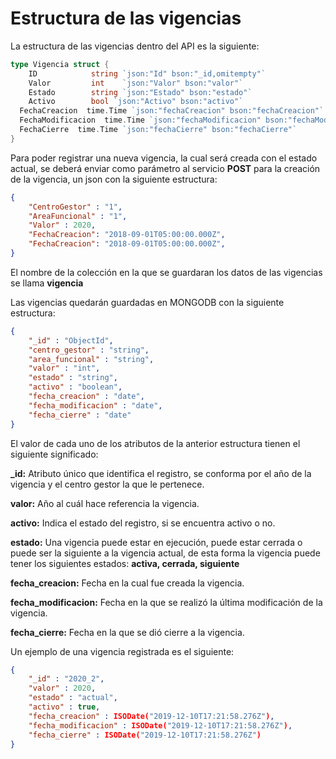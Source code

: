 # Estructura de las vigencias

La estructura de las vigencias dentro del API es la siguiente:

```go
type Vigencia struct {
	ID            string `json:"Id" bson:"_id,omitempty"`
	Valor         int    `json:"Valor" bson:"valor"`
	Estado        string `json:"Estado" bson:"estado"`
	Activo	      bool `json:"Activo" bson:"activo"`	
  FechaCreacion  time.Time `json:"fechaCreacion" bson:"fechaCreacion"`
  FechaModificacion  time.Time `json:"fechaModificacion" bson:"fechaModificacion"`
  FechaCierre  time.Time `json:"fechaCierre" bson:"fechaCierre"`
}
```

Para poder registrar una nueva vigencia, la cual será creada con el estado actual, se deberá enviar como parámetro al servicio **POST** para la creación de la vigencia, un json con la siguiente estructura:

```json
{    
    "CentroGestor" : "1",
    "AreaFuncional" : "1",
    "Valor" : 2020,
    "FechaCreacion": "2018-09-01T05:00:00.000Z",
    "FechaCreacion": "2018-09-01T05:00:00.000Z",
}
```

El nombre de la colección en la que se guardaran los datos de las vigencias se llama **vigencia**


Las vigencias quedarán guardadas en MONGODB con la siguiente estructura: 
```json
{
    "_id" : "ObjectId",
    "centro_gestor" : "string",
    "area_funcional" : "string",
    "valor" : "int",
    "estado" : "string",
    "activo" : "boolean",
    "fecha_creacion" : "date",
    "fecha_modificacion" : "date",
    "fecha_cierre" : "date"
}
```

El valor de cada uno de los atributos de la anterior estructura tienen el siguiente significado:

**_id:** Atributo único que identifica el registro, se conforma por el año de la vigencia y el centro gestor la que le pertenece.

**valor:** Año al cuál hace referencia la vigencia.

**activo:** Indica el estado del registro, si se encuentra activo o no.

**estado:** Una vigencia puede estar en ejecución, puede estar cerrada o puede ser la siguiente a la vigencia actual, de esta forma la vigencia puede tener los siguientes estados: **activa, cerrada, siguiente**

**fecha_creacion:** Fecha en la cual fue creada la vigencia.

**fecha_modificacion:** Fecha en la que se realizó la última modificación de la vigencia.

**fecha_cierre:** Fecha en la que se dió cierre a la vigencia.


Un ejemplo de una vigencia registrada es el siguiente:
```json
{
    "_id" : "2020_2",
    "valor" : 2020,
    "estado" : "actual",
    "activo" : true,
    "fecha_creacion" : ISODate("2019-12-10T17:21:58.276Z"),
    "fecha_modificacion" : ISODate("2019-12-10T17:21:58.276Z"),
    "fecha_cierre" : ISODate("2019-12-10T17:21:58.276Z")
}
```
